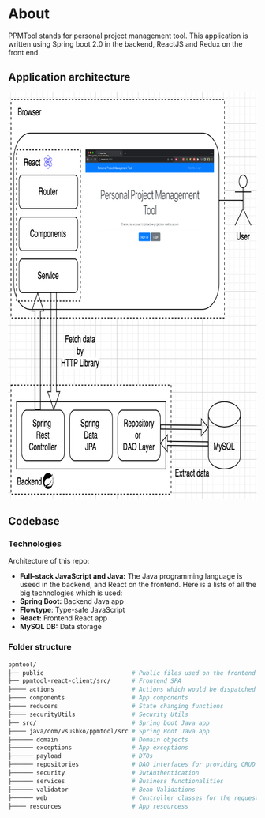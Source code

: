# About

PPMTool stands for personal project management tool. This application is written using Spring boot 2.0 in the backend, ReactJS and Redux on the front end.

## Application architecture
<img src="https://github.com/vsushko/full-stack-projects/blob/master/img/ppmtool-architecture.png" width="792" height="824">

## Codebase
### Technologies

Architecture of this repo:
- **Full-stack JavaScript and Java:** The Java programming language is useed in the backend, and React on the frontend. Here is a lists of all the big technologies which is used:
- **Spring Boot:** Backend Java app
- **Flowtype**: Type-safe JavaScript
- **React:** Frontend React app
- **MySQL DB:** Data storage

### Folder structure
```sh
ppmtool/
├── public                         # Public files used on the frontend
├── ppmtool-react-client/src/      # Frontend SPA
├──── actions                      # Actions which would be dispatched on the store
├──── components                   # App components
├──── reducers                     # State changing functions
├──── securityUtils                # Security Utils
├── src/                           # Spring boot Java app
├──── java/com/vsushko/ppmtool/src # Spring Boot Java app
├────── domain                     # Domain objects
├────── exceptions                 # App exceptions
├────── payload                    # DTOs
├────── repositories               # DAO interfaces for providing CRUD operations on database tables
├────── security                   # JwtAuthentication
├────── services                   # Business functionalities
├────── validator                  # Bean Validations
├────── web                        # Controller classes for the request handling
├──── resources                    # App resourcess
```



<!--We will build our REST APIs with Spring boot for CRUD operations
## Frontend
## Features

## Backend
## Features

## Browser: Client interaction
## Internet
## Webserver
## Application Server
## Database Server
## Data

We will create our front end using ReactJS and Boostrap

And will use Redux and Thunk to manage the state of our application in the front-end

We will secure our application using JWT tokens


REST Architecture with support for mobile applications
All the relationships of data modeling
Development of user interface with JSP, JQuery, AJAX and JSON
Design, develop and unit test the presentation tier
Design, develop and unit test the business tier
Design, develop and unit test the data access tier
Design, develop and unit test the resource (entity) tier
Popular patterns and best practices writing a complete Spring and Hibernate based relational database driven Java web application


-->
